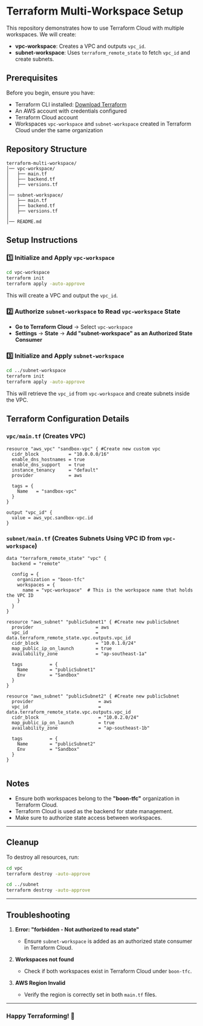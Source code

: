 # Terraform Multi-Workspace Setup

This repository demonstrates how to use Terraform Cloud with multiple workspaces. We will create:

- **vpc-workspace**: Creates a VPC and outputs `vpc_id`.
- **subnet-workspace**: Uses `terraform_remote_state` to fetch `vpc_id` and create subnets.

## Prerequisites

Before you begin, ensure you have:

- Terraform CLI installed: [Download Terraform](https://developer.hashicorp.com/terraform/downloads)
- An AWS account with credentials configured
- Terraform Cloud account
- Workspaces `vpc-workspace` and `subnet-workspace` created in Terraform Cloud under the same organization

## Repository Structure

```
terraform-multi-workspace/
│── vpc-workspace/
│   ├── main.tf
│   ├── backend.tf
│   ├── versions.tf
│
│── subnet-workspace/
│   ├── main.tf
│   ├── backend.tf
│   ├── versions.tf
│
│── README.md
```

## Setup Instructions

### 1️⃣ Initialize and Apply `vpc-workspace`

```bash
cd vpc-workspace
terraform init
terraform apply -auto-approve
```

This will create a VPC and output the `vpc_id`.

### 2️⃣ Authorize `subnet-workspace` to Read `vpc-workspace` State

- **Go to Terraform Cloud** → Select `vpc-workspace`
- **Settings** → **State** → **Add "subnet-workspace" as an Authorized State Consumer**

### 3️⃣ Initialize and Apply `subnet-workspace`

```bash
cd ../subnet-workspace
terraform init
terraform apply -auto-approve
```

This will retrieve the `vpc_id` from `vpc-workspace` and create subnets inside the VPC.

## Terraform Configuration Details

### `vpc/main.tf` (Creates VPC)

```hcl
resource "aws_vpc" "sandbox-vpc" { #Create new custom vpc
  cidr_block           = "10.0.0.0/16"
  enable_dns_hostnames = true
  enable_dns_support   = true
  instance_tenancy     = "default"
  provider             = aws

  tags = {
    Name   = "sandbox-vpc"
  }
}

output "vpc_id" {
  value = aws_vpc.sandbox-vpc.id
}
```


### `subnet/main.tf` (Creates Subnets Using VPC ID from `vpc-workspace`)

```hcl
data "terraform_remote_state" "vpc" {
  backend = "remote"

  config = {
    organization = "boon-tfc"
    workspaces = {
      name = "vpc-workspace"  # This is the workspace name that holds the VPC ID
    }
  }
}

resource "aws_subnet" "publicSubnet1" { #Create new publicSubnet
  provider                       = aws
  vpc_id                         = data.terraform_remote_state.vpc.outputs.vpc_id
  cidr_block                     = "10.0.1.0/24"
  map_public_ip_on_launch        = true
  availability_zone              = "ap-southeast-1a"
  
  tags          = {
    Name        = "publicSubnet1"
    Env         = "Sandbox"
  }
}

resource "aws_subnet" "publicSubnet2" { #Create new publicSubnet
  provider                        = aws
  vpc_id                          = data.terraform_remote_state.vpc.outputs.vpc_id
  cidr_block                      = "10.0.2.0/24"
  map_public_ip_on_launch         = true
  availability_zone               = "ap-southeast-1b"

  tags          = {
    Name        = "publicSubnet2"
    Env         = "Sandbox"
  }
}


```

## Notes

- Ensure both workspaces belong to the **"boon-tfc"** organization in Terraform Cloud.
- Terraform Cloud is used as the backend for state management.
- Make sure to authorize state access between workspaces.

---

## Cleanup

To destroy all resources, run:

```bash
cd vpc
terraform destroy -auto-approve

cd ../subnet
terraform destroy -auto-approve
```

---

## Troubleshooting

1. **Error: "forbidden - Not authorized to read state"**

   - Ensure `subnet-workspace` is added as an authorized state consumer in Terraform Cloud.

2. **Workspaces not found**

   - Check if both workspaces exist in Terraform Cloud under `boon-tfc`.

3. **AWS Region Invalid**

   - Verify the region is correctly set in both `main.tf` files.

---

### Happy Terraforming! 🚀

